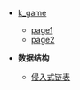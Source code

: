 
* [k_game](/k_game/)
  * [page1](/k_game/page1)
  * [page2](/k_game/page2)

* **数据结构**
  * [侵入式链表](/utils/list)
